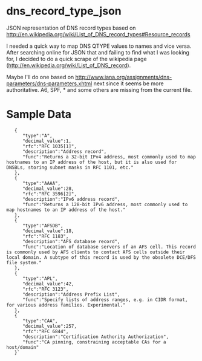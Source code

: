 # dns_record_type_json
JSON representation of DNS record types based on http://en.wikipedia.org/wiki/List_of_DNS_record_types#Resource_records

I needed a quick way to map DNS QTYPE values to names and vice versa. After searching online for JSON that and failing to find
what I was looking for, I decided to do a quick scrape of the wikipedia page (http://en.wikipedia.org/wiki/List_of_DNS_record). 

Maybe I'll do one based on http://www.iana.org/assignments/dns-parameters/dns-parameters.xhtml next since it seems be more authoritative. A6, SPF, * and some others are missing from the current file.

# Sample Data
```[
   {
      "type":"A",
      "decimal_value":1,
      "rfc":"RFC 1035[1]",
      "description":"Address record",
      "func":"Returns a 32-bit IPv4 address, most commonly used to map hostnames to an IP address of the host, but it is also used for DNSBLs, storing subnet masks in RFC 1101, etc."
   },
   {
      "type":"AAAA",
      "decimal_value":28,
      "rfc":"RFC 3596[2]",
      "description":"IPv6 address record",
      "func":"Returns a 128-bit IPv6 address, most commonly used to map hostnames to an IP address of the host."
   },
   {
      "type":"AFSDB",
      "decimal_value":18,
      "rfc":"RFC 1183",
      "description":"AFS database record",
      "func":"Location of database servers of an AFS cell. This record is commonly used by AFS clients to contact AFS cells outside their local domain. A subtype of this record is used by the obsolete DCE/DFS file system."
   },
   {
      "type":"APL",
      "decimal_value":42,
      "rfc":"RFC 3123",
      "description":"Address Prefix List",
      "func":"Specify lists of address ranges, e.g. in CIDR format, for various address families. Experimental."
   },
   {
      "type":"CAA",
      "decimal_value":257,
      "rfc":"RFC 6844",
      "description":"Certification Authority Authorization",
      "func":"CA pinning, constraining acceptable CAs for a host/domain"
   }`
